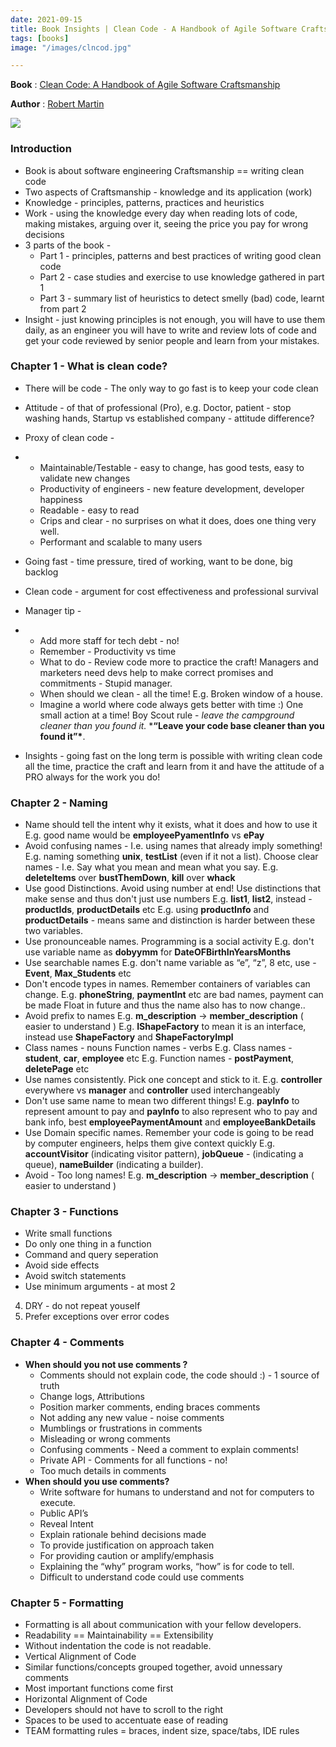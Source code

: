 ```yaml
---
date: 2021-09-15
title: Book Insights | Clean Code - A Handbook of Agile Software Craftsmanship
tags: [books]
image: "/images/clncod.jpg"

---
```

**Book** : [Clean Code: A Handbook of Agile Software Craftsmanship](https://www.amazon.in/Clean-Code-Robert-C-Martin/dp/8131773388#customerReviews)

**Author** : [Robert Martin](https://en.wikipedia.org/wiki/Robert_C._Martin)

![](/images/clncod.jpg)

### Introduction

- Book is about software engineering Craftsmanship == writing clean code
- Two aspects of Craftsmanship - knowledge and its application (work)
- Knowledge - principles, patterns, practices and heuristics
- Work - using the knowledge every day when reading lots of code, making mistakes, arguing over it, seeing the price you pay for wrong decisions
- 3 parts of the book - 
  - Part 1 - principles, patterns and best practices of writing good clean code
  - Part 2 - case studies and exercise to use knowledge gathered in part 1
  - Part 3 - summary list of heuristics to detect smelly (bad) code, learnt from part 2
- Insight - just knowing principles is not enough, you will have to use them daily, as an engineer you will have to write and review lots of code and get your code reviewed by senior people and learn from your mistakes.

### Chapter 1 - What is clean code? 

- There will be code - The only way to go fast is to keep your code clean

- Attitude - of that of professional (Pro), e.g. Doctor, patient - stop washing hands, Startup vs established company - attitude difference?

- Proxy of clean code - 

- - Maintainable/Testable - easy to change, has good tests, easy to validate new changes
  - Productivity of engineers - new feature development, developer happiness 
  - Readable - easy to read
  - Crips and clear - no surprises on what it does, does one thing very well.
  - Performant and scalable to many users

- Going fast - time pressure, tired of working, want to be done, big backlog

- Clean code - argument for cost effectiveness and professional survival

- Manager tip - 

- - Add more staff for tech debt - no!
  - Remember - Productivity vs time
  - What to do - Review code more to practice the craft! Managers and marketers need devs help to make correct promises and commitments - Stupid manager.
  - When should we clean - all the time! E.g. Broken window of a house.
  - Imagine a world where code always gets better with time :) One small action at a time! Boy Scout rule - *leave the campground cleaner than you found it.* 
     		***“Leave your code base cleaner than you found it”\***.

- Insights - going fast on the long term is possible with writing clean code all the time, practice the craft and learn from it and have the attitude of a PRO always for the work you do!

### Chapter 2 - Naming

- Name should tell the intent why it exists, what it does and how to use it E.g. good name would be **employeePyamentInfo** vs **ePay**
- Avoid confusing names - I.e. using names that already imply something! E.g. naming something **unix**, **testList** (even if it not a list). Choose clear names - I.e. Say what you mean and mean what you say. E.g. **deleteItems** over **bustThemDown**, **kill** over **whack**
- Use good Distinctions. Avoid using number at end! Use distinctions that make sense and thus don't just use numbers
  E.g. **list1**, **list2**, instead - **productIds**, **productDetails** etc
  E.g. using **productInfo** and **productDetails** - means same and distinction is harder between these two variables.
- Use pronounceable names.  Programming is a social activity
  E.g. don't use variable name as **dobyymm** for **DateOFBirthInYearsMonths**
- Use searchable names
  E.g. don't name variable as “e”, “z”, 8 etc, use - **Event**, **Max_Students** etc
- Don't encode types in names. Remember containers of variables can change.
  E.g. **phoneString**, **paymentInt** etc are bad names, payment can be made Float in future and thus the name also has to now change..
- Avoid prefix to names
  E.g. **m_description** -> **member_description** ( easier to understand )
  E.g. **IShapeFactory** to mean it is an interface, instead use **ShapeFactory** and **ShapeFactoryImpl**
- Class names - nouns Function names - verbs
  E.g. Class names - **student**, **car**, **employee** etc
  E.g. Function names - **postPayment**, **deletePage** etc
- Use names consistently. Pick one concept and stick to it.
  E.g. **controller** everywhere vs **manager** and **controller** used interchangeably
- Don't use same name to mean two different things!
  E.g. **payInfo** to represent amount to pay and **payInfo** to also represent who to pay and bank info, best **employeePaymentAmount** and **employeeBankDetails**
- Use Domain specific names. Remember your code is going to be read by computer engineers, helps them give context quickly
  E.g. **accountVisitor** (indicating visitor pattern), **jobQueue** - (indicating a queue), **nameBuilder** (indicating a builder).
- Avoid - Too long names!
  E.g. **m_description** -> **member_description** ( easier to understand )

### Chapter 3 - Functions

- Write small functions
- Do only one thing in a function
- Command and query seperation
- Avoid side effects
- Avoid switch statements
- Use minimum arguments - at most 2 
4. DRY - do not repeat youself
5. Prefer exceptions over error codes

### Chapter 4 - Comments

- **When should you not use comments ?**
  - Comments should not explain code, the code should :) - 1 source of truth
  - Change logs, Attributions
  - Position marker comments, ending braces comments
  - Not adding any new value - noise comments
  - Mumblings or frustrations in comments
  - Misleading or wrong comments
  - Confusing comments - Need a comment to explain comments!
  - Private API - Comments for all functions - no! 
  - Too much details in comments
- **When should you use comments?**
  - Write software for humans to understand and not for computers to execute. 
  - Public API’s
  - Reveal Intent
  - Explain rationale behind decisions made 
  - To provide justification on approach taken
  - For providing caution or amplify/emphasis
  - Explaining the “why” program works, “how” is for code to tell. 
  - Difficult to understand code could use comments 

### Chapter 5 - Formatting

- Formatting is all about communication with your fellow developers. 
- Readability == Maintainability == Extensibility
- Without indentation the code is not readable. 
- Vertical Alignment of Code
- Similar functions/concepts grouped together, avoid unnessary comments
- Most important functions come first 
- Horizontal Alignment of Code
- Developers should not have to scroll to the right
- Spaces to be used to accentuate ease of reading
- TEAM formatting rules = braces, indent size, space/tabs, IDE rules

